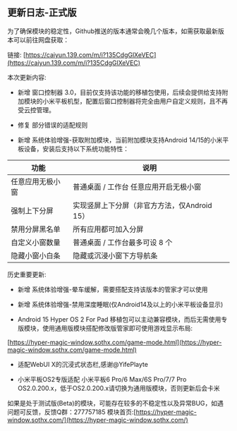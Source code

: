 ## 更新日志-正式版

为了确保模块的稳定性，Github推送的版本通常会晚几个版本，如需获取最新版本可以前往网盘获取：

链接: [https://caiyun.139.com/m/i?135CdgGlXeVEC](https://caiyun.139.com/m/i?135CdgGlXeVEC)


本次更新内容:

- 新增 窗口控制器 3.0，目前仅支持该功能的移植包使用，后续会提供给支持附加模块的小米平板机型，配置后窗口控制器将完全由用户自定义规则，且不再受云控管理。

- 修复 部分错误的适配规则

- 新增 系统体验增强-获取附加模块，当前附加模块支持Android 14/15的小米平板设备，安装后支持以下系统功能特性：

| 功能 | 说明 |
|------|------|
| 任意应用无极小窗 | 普通桌面 / 工作台 任意应用开启无极小窗 |
| 强制上下分屏 | 实现竖屏上下分屏（非官方方法，仅Android 15） |
| 禁用分屏黑名单 | 所有应用都可加入分屏 |
| 自定义小窗数量 | 普通桌面 / 工作台最多可设 8 个 |
| 隐藏小窗小白条 | 隐藏或沉浸小窗下方导航条 |


历史重要更新:

- 新增 系统体验增强-晕车缓解，需要搭配支持该版本的管家才可以使用

- 新增 系统体验增强-禁用深度睡眠(仅Android14及以上的小米平板设备显示)

- Android 15 Hyper OS 2 For Pad 移植包可以主动兼容模块，而后无需使用专版模块，使用通用版模块搭配修改版管家即可使用游戏显示布局:

[https://hyper-magic-window.sothx.com/game-mode.html](https://hyper-magic-window.sothx.com/game-mode.html)

- 适配WebUI X的沉浸式状态栏,感谢@YifePlayte 

- 小米平板OS2专版适配 小米平板6 Pro/6 Max/6S Pro/7/7 Pro OS2.0.200.x，低于OS2.0.200.x请切换为通用版模块，否则更新后会卡米

如果是处于测试版(Beta)的模块，可能存在较多的不稳定性以及异常BUG，如遇问题可反馈，反馈Q群：277757185
模块首页:[https://hyper-magic-window.sothx.com/](https://hyper-magic-window.sothx.com/)